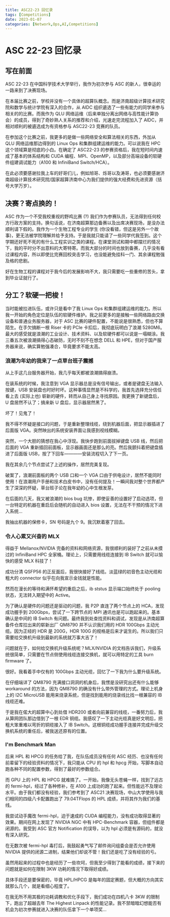 ```yaml
---
title: ASC22-23 回忆录
tags: [Competitions]
date: 2023-01-07
categories: [Network,Ops,AI,Competitions]
---
```

# ASC 22-23 回忆录

## 写在前面

ASC 22-23 在中国科学技术大学举行，我作为初次参与 ASC 的新人，很幸运的一路来到了决赛现场。

在本届比赛之前，学校并没有一个具体的超算队概念。而是济南超级计算技术研究院和数学与统计学院有深入的合作，从 AIDC 组织遴选了一些有能力的同学来参与相关的的比赛。而我作为 QLU 网络运维（后来单独分离出网络与高性能计算协会）的成员，得到了奇妙熟人关系的推荐和介绍，光速走完流程加入了 AIDC，并相对顺利的被遴选成为有资格参与 ASC22-23 竞赛的队员。

在参加这个比赛之前，我更多的是做一些网络安全和算法相关的东西，外加从 QLU 网络运维那边得到的 Linux Ops 和集群组建运维的能力。可以说我在 HPC 这个领域算是彻底的小白。在确定了 ASC22-23 的参赛资格后，我在短时间内速成了基本的体系结构和 CUDA 编程、MPI、OpenMP，以及部分高端设备的软硬件组建调试能力（A100 和 InfiniBand Switch/HCA）。

在此必须要感谢拉我上车的好哥们儿，例如旭哥、烁哥以及涛哥，也必须要感谢济南超级计算技术研究院/国家超算济南中心为我们提供的强大经费和先进资源（括号大学万岁）。

## 决赛？寄点换的！

ASC 作为一个不受我校重视的野鸡比赛 (?) 我们作为参赛队员，无法得到任何校方行政方案的支持。换句话说，在济南超算那边备赛以及出席决赛现场，是没办法顺利请下假的。我作为一个生物工程专业的学生 (你没看错，但这是另外一个故事)，更无法被学院理解并给予支持。于是我就只能请了一些同学代我签到。这个学期还好死不死的有什么工程实训之类的课程。在课堂测试和期中都摆烂的情况下，我的平时分不出意料的大寄特寄。而我大部分的时间也放到备赛，几乎没有看过课程内容，所以即使比完赛回校突击学习，也没能避免挂科一门、其余课程勉强及格的悲剧。

好在生物工程的课程对于我今后的发展影响不大，我只需要吃一些重修的苦头，拿到毕业证就行了。

## 分工？软硬一把梭！

当时能被拉进队伍，或许只是看中了我 Linux Ops 和集群组建运维的能力。所以我一开始的角色定位是队伍的软硬件维护。我之前更多的是接触一些网络路由交换设备和普通业务服务器，对于 ASC 比赛的硬件配置，不能说是很熟悉，但也不算陌生。在手欠搞断一根 Riser 卡的 PCIe 卡扣后，我彻底玩明白了浪潮 5280M6。最大的感受就是浪潮的工业设计、技术资料、以及软硬件都可以说是一塌糊涂。我三番五次被浪潮搞得心态破防，无时不刻不在想念 DELL 和 HPE，但对于国产服务器来说，确实算勉强凑合，毕竟要求不能太高。

### 浪潮为年幼的我来了一点草台班子震撼

从上手这几台服务器开始，我几乎每天都被浪潮搞得崩溃。

在装系统的时候，我注意到 VGA 显示器总是没有信号输出，或者是键盘无法输入按键，USB 安装盘也时好时坏。这种事情显然是不科学的，我首先选择充分信任看上去 (实际上也) 崭新的硬件，转而从自己身上寻找原因。我更换了新键盘后，U 盘居然不认了；搞来新 U 盘后，显示器居然黑了。

坏了！见鬼了！

我不得不怀疑是接口的问题，于是重新整理线缆，绕到机器后面，把显示器插进了后面版 VGA。突然映出的系统安装界面让我感到视线模糊。

突然，一个大胆的猜想在我心中浮现。我快步跑到前面拔掉键盘 USB 线，然后把后面的 VGA 重新插回前面板，显示器画面还是那么的亮。然后我颤抖着把键盘插进了后面版 USB，按了下回车————安装流程切入了下一页。

我在其余几个节点尝试了上述的操作，居然完美复现。

破案了，浪潮前面板的两个 USB 口和一个 VGA 口由于供电设计，居然不能同时使用！在浪潮用户手册和技术白皮书中，没有任何提及！一瞬间我对整个世界都产生了深深的怀疑，草台班子论在我年幼的心中生根发芽。

在后面的几天，我又被浪潮的 bios bug 坑惨，即使妥善的设置好了启动选项，但一台特定的机器在重启后会随机的自动进入 bios 设置，无法在不干预的情况下进入系统...

我抽出机器的保修卡，SN 号码是九个 9。我沉默着塞了回去。

### 令人心累又兴奋的 MLX

得益于 Mellanox/NVIDIA 完备的资料和网络资源，我很顺利的装好了之前从未摸过的 InfiniBand HPC 全家桶。理论上，只需要用线缆连接到 IB Switch 就可以愉快的感受 MLX 科技了！

成功分清 QSFP56 的正反面后，我很快接好了线缆。淡蓝绿的初音色主动光缆和粗大的 connector 似乎在向我宣示金钱就是性能。

然而在漫长的等待和满怀希望的重启之后，ib ststus 显示端口始终处于 pooling 状态，无法转入期望中的 Active。

为了确认是硬件的问题还是驱动的问题，我 P2P 直连了两个节点上的 HCA，发现成功握手到 200Gbps，尝试了一下跨节点的 MPI 通讯也是可以跑起来的。基本确认是中间的 IB Switch 有问题。最终我到处查找资料和调试，发现是从济南超算备件仓库拉出来的崭新出厂 QM8790 并不认识我们用的 HDR 100Gbps 主动光缆。因为正经的 HDR 是 200G，HDR 100G 的规格是后来才诞生的。所以我们只需要给交换机升级到最新的系统就万事大吉了！

问题就在于，如何给交换机升级系统呢？MLX/NVIDIA 的文档告诉我们，升级系统很简单，只需要在节点侧使用线缆连接交换机，就可以用特定的工具 burn firmware 了。

很好。我看着手中仅有的 100Gbps 主动光缆，回忆了一下我为什么要升级系统。

在仔细端详了 QM8790 充满接口洞洞的机身后，我愣是没研究出还有什么能够 workaround 的方法，因为 QM8790 的确没有什么带外管理的方式。理论上机身上的 I2C MicroUSB 能用来烧录系统，但是找到能用的烧录线比找一根兼容的 IB 线缆还难。

于是我在偌大的超算中心到处借 HDR200 或者向前兼容的线缆，一番努力后，我从算网团队那边借到了一根 EDR 铜缆。我感叹了一下主动光缆真是好文明后，把粗大笨重难以弯折的铜缆接入了 IB Switch。这根铜缆成功握手连接并完成升级交换机系统的重任后，被我送还原有的位置。

### I'm Benchmark Man

后来 HPL 和 HPCG 的任务给了我，在队伍成员没有任何 ASC 经历、也没有任何前辈留下的经验资料的情况下，我只能从 CPU 的 hpl 和 hpcg 开始，写脚本自动跑各种不同的配置参数，得到了最好的参数组合。

而 GPU 上的 HPL 和 HPCG 就难搞了。一开始，我像无头苍蝇一样，找到了远古的 fermi-hpl，经过了各种修补，在 A100 上成功的跑了起来。但性能远不及理论水平。由于我们都没有经验，我们参考到了 ASC21 决赛现场，中山大学使用与我们相同的四级八卡配置跑出了 79.04TFlops 的 HPL 成绩，并将其作为我们的基线。

我尝试动手魔改 fermi-hpl，迫于速成的 CUDA 编程能力，没有成功取得显著的效果。期间在网上发现了 NVIDIA NGC 中有 HPC-Benchmark 容器，但组件都是闭源的。我受到 ASC 官方 Notification 的误导，以为 hpl 必须是有源码的，就没有深入研究。

在无数次被 fermi-hpl 毒打后，我鼓起勇气写了邮件询问组委会是否允许使用 NVIDIA 提供的闭源二进制，结果他们却说不管！我们还是吃了没有经验的亏。

虽然用起来的过程中也是经历了一些坎坷，但我至少得到了能看的成绩，接下来的问题就是如何在限制 3KW 功耗的情况下取得好成绩。

具体手段还是要保密的，毕竟 HPL/HPCG 是每年的固定赛题，但大概的方向其实就那么几个，就是看细心程度了。

在我无所不用其极的功耗调教和优化手段下，我们成功在四机八卡 3KW 的限制下，跑出了超越去年 The Highest Linpack 的性能记录。我不禁暗暗幻想能否有机会为初次参赛就进入决赛的队伍拿下一个单项奖...